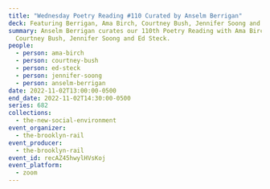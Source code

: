 ```yaml
---
title: "Wednesday Poetry Reading #110 Curated by Anselm Berrigan"
deck: Featuring Berrigan, Ama Birch, Courtney Bush, Jennifer Soong and Ed Steck
summary: Anselm Berrigan curates our 110th Poetry Reading with Ama Birch,
  Courtney Bush, Jennifer Soong and Ed Steck.
people:
  - person: ama-birch
  - person: courtney-bush
  - person: ed-steck
  - person: jennifer-soong
  - person: anselm-berrigan
date: 2022-11-02T13:00:00-0500
end_date: 2022-11-02T14:30:00-0500
series: 682
collections:
  - the-new-social-environment
event_organizer:
  - the-brooklyn-rail
event_producer:
  - the-brooklyn-rail
event_id: recAZ45hwylHVsKoj
event_platform:
  - zoom
---
```

